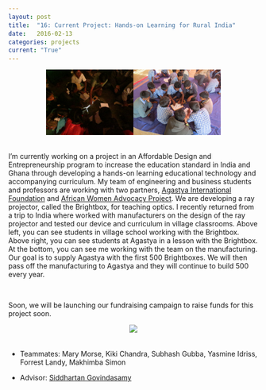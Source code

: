 ```yaml
---
layout: post
title:  "16: Current Project: Hands-on Learning for Rural India"
date:   2016-02-13
categories: projects
current: "True"
---
```


<center><img src="images/projects/ADE/IMG_1632.JPG" width="35%"><img src="images/projects/ADE/IMG_1791.JPG" width="35%"></center><br>


I’m currently working on a project in an Affordable Design and Entrepreneurship program to increase the education standard in India and Ghana through developing a hands-on learning educational technology and accompanying curriculum.  My team of engineering and business students and professors are working with two partners, [Agastya International Foundation](http://www.agastya.org/) and [African Women Advocacy Project](http://www.africanwomenadvocacyproject.org/). We are developing a ray projector, called the Brightbox, for teaching  optics. I recently returned from a trip to India where worked with manufacturers on the design of the ray projector and tested our device and curriculum in village classrooms. Above left, you can see students in village school working with the Brightbox. Above right, you can see students at Agastya in a lesson with the Brightbox. At the bottom, you can see me working with the team on the manufacturing. Our goal is to supply Agastya with the first 500 Brightboxes. We will then pass off the manufacturing to Agastya and they will continue to build 500 every year.

<center></center><br>

Soon, we will be launching our fundraising campaign to raise funds for this project soon.

<center><img src="images/projects/ADE/DSC01009.JPG" width="70%"></center><br>

* Teammates: Mary Morse, Kiki Chandra, Subhash Gubba, Yasmine Idriss, Forrest Landy, Makhimba Simon

* Advisor: [Siddhartan Govindasamy](http://www.olin.edu/faculty/profile/siddhartan-govindasamy/)
